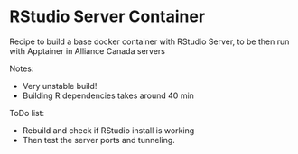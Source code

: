 # RStudio Server Container
Recipe to build a base docker container with RStudio Server, to be then run with Apptainer in Alliance Canada servers



Notes:
- Very unstable build!
- Building R dependencies takes around 40 min

ToDo list:
- Rebuild and check if RStudio install is working
- Then test the server ports and tunneling.
